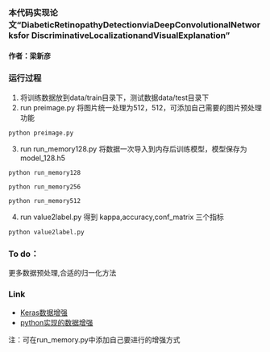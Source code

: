 ### 本代码实现论文“DiabeticRetinopathyDetectionviaDeepConvolutionalNetworksfor DiscriminativeLocalizationandVisualExplanation”
#### 作者：梁新彦

### 运行过程

 1. 将训练数据放到data/train目录下，测试数据data/test目录下
 2. run preimage.py 将图片统一处理为512，512，可添加自己需要的图片预处理功能
 ```
 python preimage.py
 ```
 3. run run_memory128.py 将数据一次导入到内存后训练模型，模型保存为model_128.h5
 ```
 python run_memory128
 
 ```
  ```
 python run_memory256
 
 ```
  ```
 python run_memory512
 
 ```
  
 4. run value2label.py 得到 kappa,accuracy,conf_matrix 三个指标
 ```
 python value2label.py
 ```

### To do：

更多数据预处理,合适的归一化方法

### Link

- [Keras数据增强](https://absentm.github.io/2016/06/14/%E6%B7%B1%E5%BA%A6%E5%AD%A6%E4%B9%A0%E4%B8%AD%E7%9A%84Data-Augmentation%E6%96%B9%E6%B3%95%E5%92%8C%E4%BB%A3%E7%A0%81%E5%AE%9E%E7%8E%B0/)
- [python实现的数据增强](https://github.com/aleju/imgaug)

注：可在run_memory.py中添加自己要进行的增强方式

